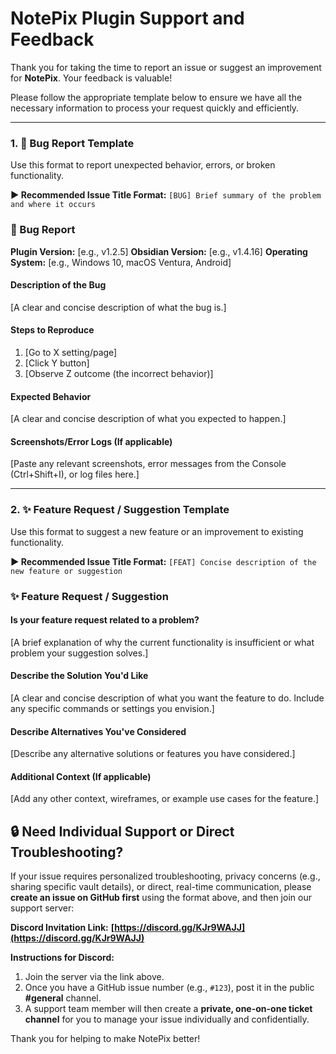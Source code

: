 
# NotePix Plugin Support and Feedback

Thank you for taking the time to report an issue or suggest an improvement for **NotePix**. Your feedback is valuable!

Please follow the appropriate template below to ensure we have all the necessary information to process your request quickly and efficiently.

---

### **1. 🐞 Bug Report Template**

Use this format to report unexpected behavior, errors, or broken functionality.

**▶️ Recommended Issue Title Format:** `[BUG] Brief summary of the problem and where it occurs`

### 🐞 Bug Report

**Plugin Version:** [e.g., v1.2.5]
**Obsidian Version:** [e.g., v1.4.16]
**Operating System:** [e.g., Windows 10, macOS Ventura, Android]

#### Description of the Bug
[A clear and concise description of what the bug is.]

#### Steps to Reproduce
1. [Go to X setting/page]
2. [Click Y button]
3. [Observe Z outcome (the incorrect behavior)]

#### Expected Behavior
[A clear and concise description of what you expected to happen.]

#### Screenshots/Error Logs (If applicable)
[Paste any relevant screenshots, error messages from the Console (Ctrl+Shift+I), or log files here.]

-----

### **2. ✨ Feature Request / Suggestion Template**

Use this format to suggest a new feature or an improvement to existing functionality.

**▶️ Recommended Issue Title Format:** `[FEAT] Concise description of the new feature or suggestion`

### ✨ Feature Request / Suggestion

#### Is your feature request related to a problem?
[A brief explanation of why the current functionality is insufficient or what problem your suggestion solves.]

#### Describe the Solution You'd Like
[A clear and concise description of what you want the feature to do. Include any specific commands or settings you envision.]

#### Describe Alternatives You've Considered
[Describe any alternative solutions or features you have considered.]

#### Additional Context (If applicable)
[Add any other context, wireframes, or example use cases for the feature.]

## 🔒 Need Individual Support or Direct Troubleshooting?

If your issue requires personalized troubleshooting, privacy concerns (e.g., sharing specific vault details), or direct, real-time communication, please **create an issue on GitHub first** using the format above, and then join our support server:

**Discord Invitation Link:** **[https://discord.gg/KJr9WAJJ](https://discord.gg/KJr9WAJJ)**

**Instructions for Discord:**

1.  Join the server via the link above.
2.  Once you have a GitHub issue number (e.g., `#123`), post it in the public **\#general** channel.
3.  A support team member will then create a **private, one-on-one ticket channel** for you to manage your issue individually and confidentially.

Thank you for helping to make NotePix better\!

```
```
